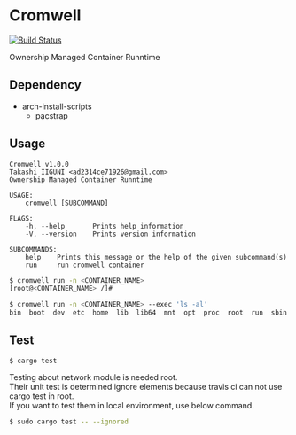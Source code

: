 # Cromwell

[![Build Status](https://travis-ci.org/guni1192/ace.svg?branch=master)](https://travis-ci.org/guni1192/ace)

Ownership Managed Container Runntime

## Dependency

- arch-install-scripts
  - pacstrap

## Usage

```
Cromwell v1.0.0
Takashi IIGUNI <ad2314ce71926@gmail.com>
Ownership Managed Container Runntime

USAGE:
    cromwell [SUBCOMMAND]

FLAGS:
    -h, --help       Prints help information
    -V, --version    Prints version information

SUBCOMMANDS:
    help    Prints this message or the help of the given subcommand(s)
    run     run cromwell container
```

```bash
$ cromwell run -n <CONTAINER_NAME>
[root@<CONTAINER_NAME> /]# 
```

```bash
$ cromwell run -n <CONTAINER_NAME> --exec 'ls -al'
bin  boot  dev  etc  home  lib  lib64  mnt  opt  proc  root  run  sbin  srv  sys  tmp  usr  var
```
## Test

```
$ cargo test
```

Testing about network module is needed root.  
Their unit test is determined ignore elements because travis ci can not use cargo test in root.  
If you want to test them in local environment, use below command.  

```bash
$ sudo cargo test -- --ignored
```

